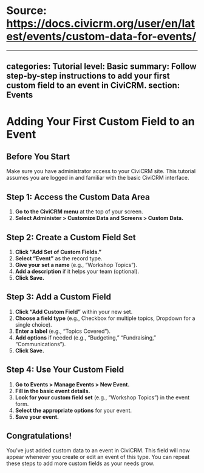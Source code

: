 # Source: https://docs.civicrm.org/user/en/latest/events/custom-data-for-events/

---
categories: Tutorial
level: Basic
summary: Follow step-by-step instructions to add your first custom field to an event in CiviCRM.
section: Events
---

# Adding Your First Custom Field to an Event

## Before You Start

Make sure you have administrator access to your CiviCRM site. This tutorial assumes you are logged in and familiar with the basic CiviCRM interface.

## Step 1: Access the Custom Data Area

1. **Go to the CiviCRM menu** at the top of your screen.
2. **Select Administer > Customize Data and Screens > Custom Data.**

## Step 2: Create a Custom Field Set

1. **Click “Add Set of Custom Fields.”**
2. **Select “Event”** as the record type.
3. **Give your set a name** (e.g., “Workshop Topics”).
4. **Add a description** if it helps your team (optional).
5. **Click Save.**

## Step 3: Add a Custom Field

1. **Click “Add Custom Field”** within your new set.
2. **Choose a field type** (e.g., Checkbox for multiple topics, Dropdown for a single choice).
3. **Enter a label** (e.g., “Topics Covered”).
4. **Add options** if needed (e.g., “Budgeting,” “Fundraising,” “Communications”).
5. **Click Save.**

## Step 4: Use Your Custom Field

1. **Go to Events > Manage Events > New Event.**
2. **Fill in the basic event details.**
3. **Look for your custom field set** (e.g., “Workshop Topics”) in the event form.
4. **Select the appropriate options** for your event.
5. **Save your event.**

## Congratulations!

You’ve just added custom data to an event in CiviCRM. This field will now appear whenever you create or edit an event of this type. You can repeat these steps to add more custom fields as your needs grow.